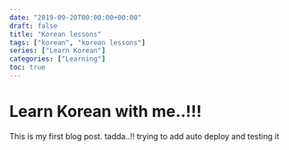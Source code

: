 ```yaml
---
date: "2019-09-20T00:00:00+00:00"
draft: false
title: "Korean lessons"
tags: ["korean", "korean lessons"]
series: ["Learn Korean"]
categories: ["Learning"]
toc: true
---
```


# Learn Korean with me..!!!

This is my first blog post. tadda..!!
trying to add auto deploy and testing it